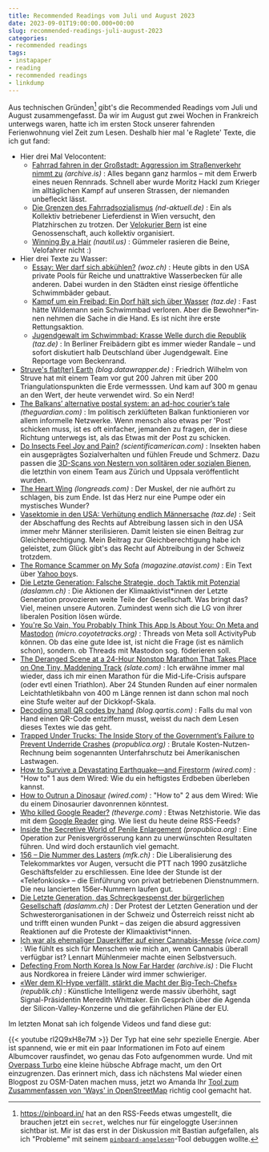 ```yaml
---
title: Recommended Readings vom Juli und August 2023
date: 2023-09-01T19:00:00.000+00:00
slug: recommended-readings-juli-august-2023
categories:
- recommended readings
tags:
- instapaper
- reading
- recommended readings
- linkdump
---
```


Aus technischen Gründen[^1] gibt's die Recommended Readings vom Juli und August zusammengefasst.
Da wir im August gut zwei Wochen in Frankreich unterwegs waren, hatte ich im ersten Stock unserer fahrenden Ferienwohnung viel Zeit zum Lesen.
Deshalb hier mal 'e Raglete' Texte, die ich gut fand:

- Hier drei Mal Velocontent:
	- [Fahrrad fahren in der Großstadt: Aggression im Straßenverkehr nimmt zu](https://archive.is/2023.08.22-073912/https://www.faz.net/aktuell/gesellschaft/menschen/fahrrad-fahren-in-der-grossstadt-aggression-im-strassenverkehr-nimmt-zu-19110686.html) *(archive.is)* : Alles begann ganz harmlos – mit dem Erwerb eines neuen Rennrads. Schnell aber wurde Moritz Hackl zum Krieger im alltäglichen Kampf auf unseren Strassen, der niemanden unbefleckt lässt.
	- [Die Grenzen des Fahrradsozialismus](https://www.nd-aktuell.de/artikel/1175725.kollektiv-wirtschaft-die-grenzen-des-fahrradsozialismus.html) *(nd-aktuell.de)* : Ein als Kollektiv betriebener Lieferdienst in Wien versucht, den Platzhirschen zu trotzen. Der [Velokurier Bern](https://www.velokurierbern.ch) ist eine Genossenschaft, auch kollektiv organisiert.
	- [Winning By a Hair](https://nautil.us/winning-by-a-hair-341059/) *(nautil.us)* : Gümmeler rasieren die Beine, Velofahrer nicht :)
- Hier drei Texte zu Wasser:
	- [Essay: Wer darf sich abkühlen?](https://www.woz.ch/!M1KBHR84BZSC) *(woz.ch)* : Heute gibts in den USA private Pools für Reiche und unattraktive Wasserbecken für alle anderen. Dabei wurden in den Städten einst riesige öffentliche Schwimmbäder gebaut.
	- [Kampf um ein Freibad: Ein Dorf hält sich über Wasser](https://taz.de/!5948635/) *(taz.de)* : Fast hätte Wildemann sein Schwimmbad verloren. Aber die Be­woh­ne­r*in­nen nehmen die Sache in die Hand. Es ist nicht ihre erste Rettungsaktion.
	- [Jugendgewalt im Schwimmbad: Krasse Welle durch die Republik](https://taz.de/!5945079/) *(taz.de)* : In Berliner Freibädern gibt es immer wieder Randale – und sofort diskutiert halb Deutschland über Jugendgewalt. Eine Reportage vom Beckenrand.
- [Struve's flat(ter) Earth](https://blog.datawrapper.de/struve-geodetic-arc/) *(blog.datawrapper.de)* : Friedrich Wilhelm von Struve hat mit einem Team vor gut 200 Jahren mit über 200 Triangulationspunkten die Erde vermesssen. Und kam auf 300 m genau an den Wert, der heute verwendet wird. So ein Nerd!
- [The Balkans’ alternative postal system: an ad-hoc courier’s tale](https://www.theguardian.com/world/2023/jul/13/alternative-postal-system-balkan-couriers-bosnia-serbia-kosovo) *(theguardian.com)* : Im politisch zerklüfteten Balkan funktionieren vor allem informelle Netzwerke. Wenn mensch also etwas per 'Post' schicken muss, ist es oft einfacher, jemanden zu fragen, der in diese Richtung unterwegs ist, als das Etwas mit der Post zu schicken.
- [Do Insects Feel Joy and Pain?](https://www.scientificamerican.com/article/do-insects-feel-joy-and-pain/) *(scientificamerican.com)* : Insekten haben ein ausgeprägtes Sozialverhalten und fühlen Freude und Schmerz. Dazu passen die [3D-Scans von Nestern von solitären oder sozialen Bienen](https://www.science.org/content/article/most-bees-live-underground-x-ray-images-reveal-how-they-build-their-nests), die letzthin von einem Team aus Zürich und Uppsala veröffentlicht wurden.
- [The Heart Wing](http://longreads.com/2023/01/10/the-heart-wing/) *(longreads.com)* : Der Muskel, der nie aufhört zu schlagen, bis zum Ende. Ist das Herz nur eine Pumpe oder ein mystisches Wunder?
- [Vasektomie in den USA: Verhütung endlich Männersache](https://taz.de/!5951625/) *(taz.de)* : Seit der Abschaffung des Rechts auf Abtreibung lassen sich in den USA immer mehr Männer sterilisieren. Damit leisten sie einen Beitrag zur Gleichberechtigung. Mein Beitrag zur Gleichberechtigung habe ich geleistet, zum Glück gibt's das Recht auf Abtreibung in der Schweiz trotzdem.
- [The Romance Scammer on My Sofa](http://magazine.atavist.com/the-romance-scammer-on-my-sofa-nigeria-yahoo-boys/) *(magazine.atavist.com)* : Ein Text über [Yahoo boy](https://en.wiktionary.org/wiki/Yahoo_boy)s.
- [Die Letzte Generation: Falsche Strategie, doch Taktik mit Potenzial](https://daslamm.ch/die-letzte-generation-falsche-strategie-doch-taktik-mit-potenzial/) *(daslamm.ch)* : Die Aktionen der Klimaaktivist*innen der Letzte Generation provozieren weite Teile der Gesellschaft. Was bringt das? Viel, meinen unsere Autoren. Zumindest wenn sich die LG von ihrer liberalen Position lösen würde. 
- [You're So Vain, You Probably Think This App Is About You: On Meta and Mastodon](https://micro.coyotetracks.org/2023/07/10/youre-so-vain.html) *(micro.coyotetracks.org)* : Threads von Meta soll ActivityPub können. Ob das eine gute Idee ist, ist nicht die Frage (ist es nämlich schon), sondern. ob Threads mit Mastodon sog. föderieren soll.
- [The Deranged Scene at a 24-Hour Nonstop Marathon That Takes Place on One Tiny, Maddening Track](https://slate.com/human-interest/2023/07/ultramarathon-running-d3-dawn-dusk-24-hours.html) *(slate.com)* : Ich erwähne immer mal wieder, dass ich mir einen Marathon für die Mid-Life-Crisis aufspare (oder evtl einen Triathlon). Aber 24 Stunden Runden auf einer normalen Leichtathletikbahn von 400 m Länge rennen ist dann schon mal noch eine Stufe weiter auf der Dickkopf-Skala.
- [Decoding small QR codes by hand](https://blog.qartis.com/decoding-small-qr-codes-by-hand/) *(blog.qartis.com)* : Falls du mal von Hand einen QR-Code entziffern musst, weisst du nach dem Lesen dieses Textes wie das geht.
- [Trapped Under Trucks: The Inside Story of the Government’s Failure to Prevent Underride Crashes](https://www.propublica.org/article/underride-crashes-nhtsa-dot-iihs-safety-cars-trucks) *(propublica.org)* : Brutale Kosten-Nutzen-Rechnung beim sogenannten Unterfahrschutz bei Amerikanischen Lastwagen.
- [How to Survive a Devastating Earthquake—and Firestorm](https://www.wired.com/story/how-to-survive-a-devastating-earthquake-and-firestorm/) *(wired.com)* : "How to" 1 aus dem Wired: Wie du ein heftigstes Erdbeben überleben kannst.
- [How to Outrun a Dinosaur](https://www.wired.com/story/how-outrun-dinosaur/) *(wired.com)* : "How to" 2 aus dem Wired: Wie du einem Dinosaurier davonrennen könntest.
- [Who killed Google Reader?](https://www.theverge.com/23778253/google-reader-death-2013-rss-social) *(theverge.com)* : Etwas Netzhistorie. Wie das mit dem [Google Reader](https://en.wikipedia.org/wiki/Google_Reader) ging. Wie liest du heute deine RSS-Feeds?
- [Inside the Secretive World of Penile Enlargement](https://www.propublica.org/article/penis-enlargement-enhancement-procedures-implants) *(propublica.org)* : Eine Operation zur Penisvergrösserung kann zu unerwünschten Resultaten führen. Und wird doch erstaunlich viel gemacht.
- [156 – Die Nummer des Lasters](https://www.mfk.ch/austauschen/blog/156-die-nummer-des-lasters) *(mfk.ch)* : Die Liberalisierung des Telekommarktes vor Augen, versucht die PTT nach 1990 zusätzliche Geschäftsfelder zu erschliessen. Eine Idee der Stunde ist der «Telefonkiosk» – die Einführung von privat betriebenen Dienstnummern. Die neu lancierten 156er-Nummern laufen gut.
- [Die Letzte Generation, das Schreckgespenst der bürgerlichen Gesellschaft](https://daslamm.ch/die-letzte-generation-das-schreckgespenst-der-buergerlichen-hegemonie/) *(daslamm.ch)* : Der Protest der Letzten Generation und der Schwesterorganisationen in der Schweiz und Österreich reisst nicht ab und trifft einen wunden Punkt – das zeigen die absurd aggressiven Reaktionen auf die Proteste der Klimaaktivist*innen.
- [Ich war als ehemaliger Dauerkiffer auf einer Cannabis-Messe](https://www.vice.com/de/article/k7z7gm/ich-war-als-ehemaliger-dauerkiffer-auf-einer-cannabis-messe) *(vice.com)* : Wie fühlt es sich für Menschen wie mich an, wenn Cannabis überall verfügbar ist? Lennart Mühlenmeier machte einen Selbstversuch.
- [Defecting From North Korea Is Now Far Harder](https://archive.is/UXyGN) *(archive.is)* : Die Flucht aus Nordkorea in freiere Länder wird immer schwieriger.
- [«Wer dem KI-Hype verfällt, stärkt die Macht der Big-Tech-Chefs»](https://www.republik.ch/2023/07/05/wer-dem-ki-hype-verfaellt-staerkt-die-macht-der-big-tech-chefs) *(republik.ch)* : Künstliche Intelligenz werde massiv überhöht, sagt Signal-Präsidentin Meredith Whittaker. Ein Gespräch über die Agenda der Silicon-Valley-Konzerne und die gefährlichen Pläne der EU.

Im letzten Monat sah ich folgende Videos und fand diese gut:

{{< youtube rl2Q9xH8e7M >}}
Der Typ hat eine sehr spezielle Energie.
Aber ist spannend, wie er mit ein paar Informationen im Foto auf einem Albumcover rausfindet, wo genau das Foto aufgenommen wurde.
Und mit [Overpass Turbo](https://overpass-turbo.eu) eine kleine hübsche Abfrage macht, um den Ort einzugrenzen.
Das erinnert mich, dass ich nächstens Mal wieder einen Blogpost zu OSM-Daten machen muss, jetzt wo Amanda Ihr [Tool zum Zusammenfassen von 'Ways' in OpenStreetMap](https://github.com/amandasaurus/osm-lump-ways) richtig cool gemacht hat.

[^1]: https://pinboard.in/ hat an den RSS-Feeds etwas umgestellt, die brauchen jetzt ein `secret`, welches nur für eingeloggte User:innen sichtbar ist. Mir ist das erst in der Diskussion mit Bastian aufgefallen, als ich "Probleme" mit seinem [`pinboard-angelesen`](https://github.com/dasrecht/pinboard-angelesen)-Tool debuggen wollte.